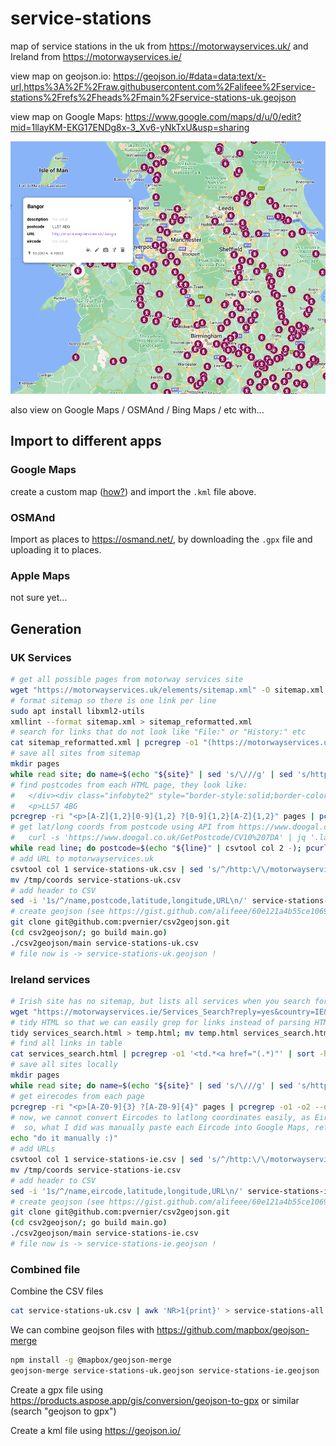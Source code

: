 # service-stations

map of service stations in the uk from <https://motorwayservices.uk/> and Ireland from <https://motorwayservices.ie/>

view map on geojson.io: <https://geojson.io/#data=data:text/x-url,https%3A%2F%2Fraw.githubusercontent.com%2Falifeee%2Fservice-stations%2Frefs%2Fheads%2Fmain%2Fservice-stations-uk.geojson>

view map on Google Maps: <https://www.google.com/maps/d/u/0/edit?mid=1llayKM-EKG17ENDg8x-3_Xv6-yNkTxU&usp=sharing>

![screenshot of map showing many markers, one is expanded](./images/map.png)

also view on Google Maps / OSMAnd / Bing Maps / etc with...

## Import to different apps

### Google Maps

create a custom map ([how?](https://www.google.com/maps/about/mymaps/)) and import the `.kml` file above.

### OSMAnd

Import as places to <https://osmand.net/>, by downloading the `.gpx` file and uploading it to places.

### Apple Maps

not sure yet...

## Generation

### UK Services

```bash
# get all possible pages from motorway services site
wget "https://motorwayservices.uk/elements/sitemap.xml" -O sitemap.xml
# format sitemap so there is one link per line
sudo apt install libxml2-utils 
xmllint --format sitemap.xml > sitemap_reformatted.xml
# search for links that do not look like "File:" or "History:" etc
cat sitemap_reformatted.xml | pcregrep -o1 "(https://motorwayservices.uk/[^:</]*)</loc>" | sort -h | uniq > pages.txt
# save all sites from sitemap
mkdir pages
while read site; do name=$(echo "${site}" | sed 's/\///g' | sed 's/https:motorwayservices.uk//g'); wget "${site}" -O "pages/${name}.html" --timeout=2 --tries=1; sleep 1; done <<< $(cat pages.txt)
# find postcodes from each HTML page, they look like:
#   </div><div class="infobyte2" style="border-style:solid;border-color: #00A34B"><b>Postcode:</b>
#   <p>LL57 4BG
pcregrep -ri "<p>[A-Z]{1,2}[0-9]{1,2} ?[0-9]{1,2}[A-Z]{1,2}" pages | pcregrep -o1 -o2 --om-separator="," "pages/(.*)\.html.*<p>([A-Z]{1,2}[0-9]{1,2} ?[0-9]{1,2}[A-Z]{1,2})" | sort -h > postcodes.csv 
# get lat/long coords from postcode using API from https://www.doogal.co.uk/BatchGeocoding
#   curl -s 'https://www.doogal.co.uk/GetPostcode/CV10%207DA' | jq '.latitude, .longitude' | paste -sd, -
while read line; do postcode=$(echo "${line}" | csvtool col 2 -); pcurlencoded=$(echo "${postcode}" | sed 's/ /%20/g'); curl -s "https://www.doogal.co.uk/GetPostcode/${pcurlencoded}" | jq '.latitude, .longitude' | paste -sd, - | echo "${line},"$(cat /dev/stdin) | tee -a service-stations-uk.csv; done < postcodes.csv
# add URL to motorwayservices.uk
csvtool col 1 service-stations-uk.csv | sed 's/^/http:\/\/motorwayservices.uk\//' | paste -d, service-stations-uk.csv - > /tmp/coords
mv /tmp/coords service-stations-uk.csv
# add header to CSV
sed -i '1s/^/name,postcode,latitude,longitude,URL\n/' service-stations-uk.csv
# create geojson (see https://gist.github.com/alifeee/60e121a4b55ce1069b003e1d94f0e046)
git clone git@github.com:pvernier/csv2geojson.git
(cd csv2geojson/; go build main.go)
./csv2geojson/main service-stations-uk.csv
# file now is -> service-stations-uk.geojson !
```

### Ireland services

```bash
# Irish site has no sitemap, but lists all services when you search for them, as there are not many
wget "https://motorwayservices.ie/Services_Search?reply=yes&country=IE&road=Any&brands=Any&operator=Any&access=Any&rating=None&ratingt=All" -O services_search.html
# tidy HTML so that we can easily grep for links instead of parsing HTML
tidy services_search.html > temp.html; mv temp.html services_search.html
# find all links in table
cat services_search.html | pcregrep -o1 '<td.*<a href="(.*)"' | sort -h | uniq | sed 's/^/https:\/\/motorwayservices.ie/' > pages.txt
# save all sites locally
mkdir pages
while read site; do name=$(echo "${site}" | sed 's/\///g' | sed 's/https:motorwayservices.ie//g'); wget "${site}" -O "pages/${name}.html" --timeout=2 --tries=1; sleep 1; done <<< $(cat pages.txt)
# get eirecodes from each page
pcregrep -ri "<p>[A-Z0-9]{3} ?[A-Z0-9]{4}" pages | pcregrep -o1 -o2 --om-separator="," "pages/(.*)\.html.*<p>([A-Z0-9]{3} ?[A-Z0-9]{4})" | sort -h > service-stations-ie.csv
# now, we cannot convert Eircodes to latlong coordinates easily, as Eircodes are proprietary(?)
#  so, what I did was manually paste each Eircode into Google Maps, refresh the page (to centre the page on the pin), and copy the coordinates from the URL
echo "do it manually :)"
# add URLs
csvtool col 1 service-stations-ie.csv | sed 's/^/http:\/\/motorwayservices.ie\//' | paste -d, service-stations-ie.csv - > /tmp/coords
mv /tmp/coords service-stations-ie.csv
# add header to CSV
sed -i '1s/^/name,eircode,latitude,longitude,URL\n/' service-stations-ie.csv
# create geojson (see https://gist.github.com/alifeee/60e121a4b55ce1069b003e1d94f0e046)
git clone git@github.com:pvernier/csv2geojson.git
(cd csv2geojson/; go build main.go)
./csv2geojson/main service-stations-ie.csv
# file now is -> service-stations-ie.geojson !
```

### Combined file

Combine the CSV files

```bash
cat service-stations-uk.csv | awk 'NR>1{print}' > service-stations-all.csv; cat service-stations-ie.csv | awk 'NR>1{print}' >> service-stations-all.csv; sed -i '1s/^/name,postcode\/eircode\/etc,latitude,longitude,URL\n/' service-stations-all.csv
```

We can combine geojson files with <https://github.com/mapbox/geojson-merge>

```bash
npm install -g @mapbox/geojson-merge
geojson-merge service-stations-uk.geojson service-stations-ie.geojson  > service-stations-all.geojson
```

Create a gpx file using <https://products.aspose.app/gis/conversion/geojson-to-gpx> or similar (search "geojson to gpx")

Create a kml file using <https://geojson.io/>
